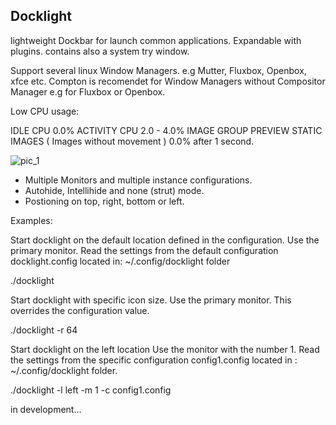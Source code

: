 
Docklight 
---------

lightweight Dockbar for launch common applications.
Expandable with plugins. contains also a system try window.

Support several linux Window Managers. e.g Mutter, Fluxbox, Openbox, xfce etc.
Compton is recomendet for Window Managers without Compositor Manager e.g for Fluxbox or Openbox.

Low CPU usage: 

IDLE CPU 0.0%
ACTIVITY CPU 2.0 - 4.0%
IMAGE GROUP PREVIEW STATIC IMAGES ( Images without movement ) 0.0% after 1 second.

![pic_1](https://user-images.githubusercontent.com/9448387/69397493-03f5b800-0d19-11ea-8c38-57fa02a937af.png)


- Multiple Monitors and multiple instance configurations.
- Autohide, Intellihide and none (strut) mode.
- Postioning on top, right,  bottom  or left.


Examples:

Start docklight on the default location defined in the configuration.
Use the primary monitor.
Read the settings from the default configuration docklight.config located in:
 ~/.config/docklight folder 

./docklight 

Start docklight with specific icon size.
Use the primary monitor.
This overrides the configuration value.

./docklight -r 64


Start docklight on the left location
Use the monitor with the number 1.
Read the settings from the specific configuration config1.config located in :
~/.config/docklight folder.

./docklight -l left -m 1 -c config1.config 



in development...
